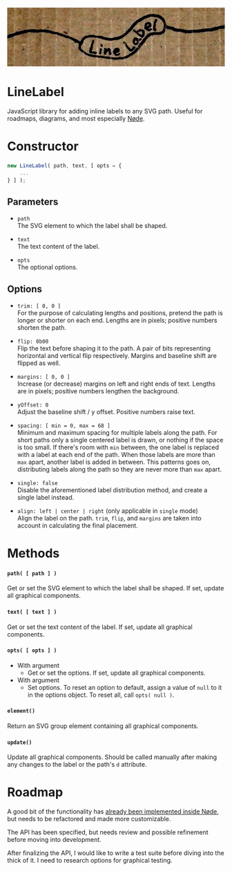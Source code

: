 ![LineLabel logo](line-label-logo.jpg)
# LineLabel
JavaScript library for adding inline labels to any SVG path. Useful for roadmaps, diagrams, and most especially [Nøde](https://github.com/treefrogman/NodeOpDevEnvironment).

# Constructor

```js
new LineLabel( path, text, [ opts = {
	...
} ] );
```
## Parameters
- `path`  
	The SVG element to which the label shall be shaped.
	
- `text`  
	The text content of the label.
	
- `opts`  
	The optional options.
## Options
- `trim: [ 0, 0 ]`  
	For the purpose of calculating lengths and positions, pretend the path is longer or shorter on each end. Lengths are in pixels; positive numbers shorten the path.
	
- `flip: 0b00`  
	Flip the text before shaping it to the path. A pair of bits representing horizontal and vertical flip respectively. Margins and baseline shift are flipped as well.
	
- `margins: [ 0, 0 ]`  
	Increase (or decrease) margins on left and right ends of text. Lengths are in pixels; positive numbers lengthen the background.
	
- `yOffset: 0`  
	Adjust the baseline shift / y offset. Positive numbers raise text.

- `spacing: [ min = 0, max = 68 ]`  
	Minimum and maximum spacing for multiple labels along the path. For short paths only a single centered label is drawn, or nothing if the space is too small. If there's room with `min` between, the one label is replaced with a label at each end of the path. When those labels are more than `max` apart, another label is added in between. This patterns goes on, distributing labels along the path so they are never more than `max` apart.

- `single: false`  
	Disable the aforementioned label distribution method, and create a single label instead.

- `align: left | center | right` (only applicable in `single` mode)  
	Align the label on the path. `trim`, `flip`, and `margins` are taken into account in calculating the final placement.



# Methods
#### `path( [ path ] )`
Get or set the SVG element to which the label shall be shaped. If set, update all graphical components.

#### `text( [ text ] )`
Get or set the text content of the label. If set, update all graphical components.

#### `opts( [ opts ] )`
- With argument
	- Get or set the options. If set, update all graphical components.
- With argument
	- Set options. To reset an option to default, assign a value of `null` to it in the options object. To reset all, call `opts( null )`.

#### `element()`
Return an SVG group element containing all graphical components.

#### `update()`
Update all graphical components. Should be called manually after making any changes to the label or the path's `d` attribute.


# Roadmap
A good bit of the functionality has [already been implemented inside Nøde](https://github.com/treefrogman/NodeOpDevEnvironment/blob/master/js/connector.js), but needs to be refactored and made more customizable.

The API has been specified, but needs review and possible refinement before moving into development.

After finalizing the API, I would like to write a test suite before diving into the thick of it. I need to research options for graphical testing.
